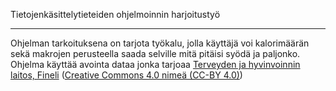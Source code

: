Tietojenkäsittelytieteiden ohjelmoinnin harjoitustyö

***

Ohjelman tarkoituksena on tarjota työkalu, jolla käyttäjä voi kalorimäärän sekä makrojen perusteella saada selville mitä pitäisi syödä ja paljonko. Ohjelma käyttää avointa dataa jonka tarjoaa [Terveyden ja hyvinvoinnin laitos, Fineli](https://fineli.fi/fineli/fi/ohje/19) ([Creative Commons 4.0 nimeä (CC-BY 4.0)](https://creativecommons.org/licenses/by/4.0/deed.fi))
